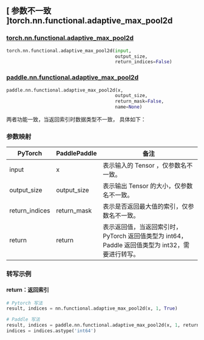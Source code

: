 ## [ 参数不一致 ]torch.nn.functional.adaptive_max_pool2d

### [torch.nn.functional.adaptive_max_pool2d](https://pytorch.org/docs/stable/generated/torch.nn.functional.adaptive_max_pool2d.html?highlight=adaptive_max_pool2d#torch.nn.functional.adaptive_max_pool2d)

```python
torch.nn.functional.adaptive_max_pool2d(input,
                                        output_size,
                                        return_indices=False)
```

### [paddle.nn.functional.adaptive_max_pool2d](https://www.paddlepaddle.org.cn/documentation/docs/zh/api/paddle/nn/functional/adaptive_max_pool2d_cn.html)

```python
paddle.nn.functional.adaptive_max_pool2d(x,
                                        output_size,
                                        return_mask=False,
                                        name=None)
```

两者功能一致，当返回索引时数据类型不一致， 具体如下：
### 参数映射
| PyTorch       | PaddlePaddle | 备注                                                   |
| ------------- | ------------ | ------------------------------------------------------ |
| input           | x           |  表示输入的 Tensor ，仅参数名不一致。               |
| output_size           | output_size           | 表示输出 Tensor 的大小，仅参数名不一致。               |
| return_indices           | return_mask          | 表示是否返回最大值的索引，仅参数名不一致。               |
| return           |  return          | 表示返回值，当返回索引时，PyTorch 返回值类型为 int64，Paddle 返回值类型为 int32，需要进行转写。             |

### 转写示例
#### return：返回索引
```python
# Pytorch 写法
result, indices = nn.functional.adaptive_max_pool2d(x, 1, True)

# Paddle 写法
result, indices = paddle.nn.functional.adaptive_max_pool2d(x, 1, return_mask=True)
indices = indices.astype('int64')
```
